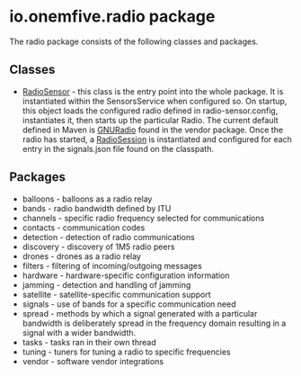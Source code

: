 # io.onemfive.radio package
The radio package consists of the following classes and packages.

## Classes
* [RadioSensor](RadioSensor.java) - this class is the entry point into the whole package.
It is instantiated within the SensorsService when configured so. On startup, this object
loads the configured radio defined in radio-sensor.config, instantiates it, then starts
up the particular Radio. The current default defined in Maven is [GNURadio](vendor/gnuradio/GNURadio.java)
found in the vendor package. Once the radio has started, a [RadioSession](RadioSession.java)
is instantiated and configured for each entry in the signals.json file found on the classpath.


## Packages
* balloons - balloons as a radio relay
* bands - radio bandwidth defined by ITU
* channels - specific radio frequency selected for communications
* contacts - communication codes
* detection - detection of radio communications
* discovery - discovery of 1M5 radio peers
* drones - drones as a radio relay
* filters - filtering of incoming/outgoing messages
* hardware - hardware-specific configuration information
* jamming - detection and handling of jamming
* satellite - satellite-specific communication support
* signals - use of bands for a specific communication need
* spread - methods by which a signal generated with a particular bandwidth is deliberately spread in the frequency domain resulting in a signal with a wider bandwidth.
* tasks - tasks ran in their own thread
* tuning - tuners for tuning a radio to specific frequencies
* vendor - software vendor integrations